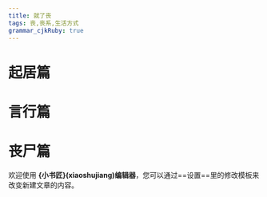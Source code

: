 ```yaml
---
title: 就了丧 
tags: 丧,丧系,生活方式
grammar_cjkRuby: true
---
```

# 起居篇
# 言行篇
# 丧尸篇

欢迎使用 **{小书匠}(xiaoshujiang)编辑器**，您可以通过==设置==里的修改模板来改变新建文章的内容。